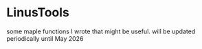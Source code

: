 # LinusTools
some maple functions I wrote that might be useful. will be updated periodically until May 2026

